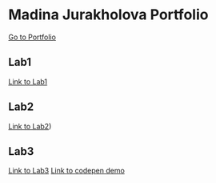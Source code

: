# Madina Jurakholova Portfolio
[Go to Portfolio](https://github.com/MinjuCo/webtech3-portfolio)

## Lab1
[Link to Lab1](https://github.com/MinjuCo/webtech3-portfolio/tree/master/lab1-git)

## Lab2
[Link to Lab2](https://github.com/MinjuCo/webtech3-portfolio/tree/master/lab2-grid))

## Lab3
[Link to Lab3](https://github.com/MinjuCo/webtech3-portfolio/tree/master/lab3-es6)
[Link to codepen demo](https://codepen.io/minju_98/pen/xxGpXwJ)